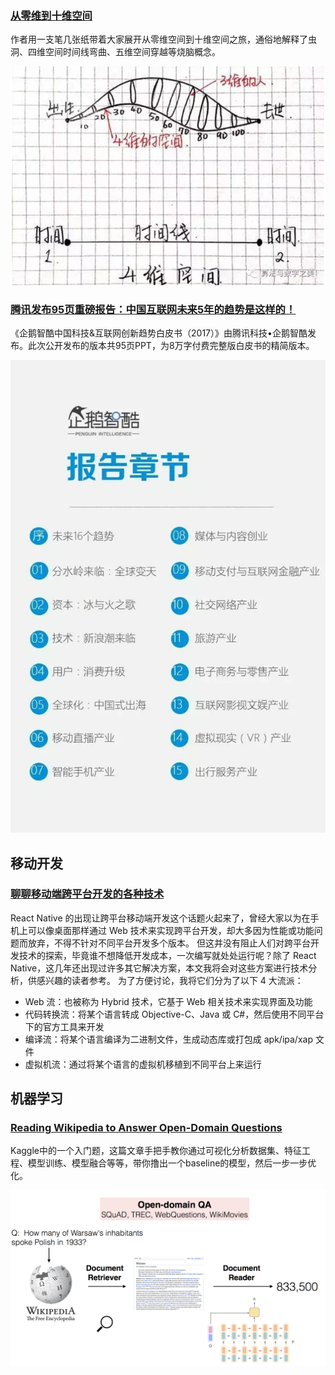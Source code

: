 ### [从零维到十维空间](http://mp.weixin.qq.com/s/kuBE03W2XT8OQN862Prarw)

作者用一支笔几张纸带着大家展开从零维空间到十维空间之旅，通俗地解释了虫洞、四维空间时间线弯曲、五维空间穿越等烧脑概念。

![](./Images/wk9/1.png)

### [腾讯发布95页重磅报告：中国互联网未来5年的趋势是这样的！](http://wemedia.ifeng.com/24338855/wemedia.shtml)

《企鹅智酷中国科技&互联网创新趋势白皮书（2017）》由腾讯科技•企鹅智酷发布。此次公开发布的版本共95页PPT，为8万字付费完整版白皮书的精简版本。

![](./Images/wk9/3.jpeg)

## 移动开发

### [聊聊移动端跨平台开发的各种技术](http://imweb.io/topic/5552c6f9cc7839da4c940459)

React Native 的出现让跨平台移动端开发这个话题火起来了，曾经大家以为在手机上可以像桌面那样通过 Web 技术来实现跨平台开发，却大多因为性能或功能问题而放弃，不得不针对不同平台开发多个版本。
但这并没有阻止人们对跨平台开发技术的探索，毕竟谁不想降低开发成本，一次编写就处处运行呢？除了 React Native，这几年还出现过许多其它解决方案，本文我将会对这些方案进行技术分析，供感兴趣的读者参考。
为了方便讨论，我将它们分为了以下 4 大流派：
- Web 流：也被称为 Hybrid 技术，它基于 Web 相关技术来实现界面及功能
- 代码转换流：将某个语言转成 Objective-C、Java 或 C#，然后使用不同平台下的官方工具来开发
- 编译流：将某个语言编译为二进制文件，生成动态库或打包成 apk/ipa/xap 文件
- 虚拟机流：通过将某个语言的虚拟机移植到不同平台上来运行

## 机器学习

### [Reading Wikipedia to Answer Open-Domain Questions](https://github.com/facebookresearch/DrQA)

Kaggle中的一个入门题，这篇文章手把手教你通过可视化分析数据集、特征工程、模型训练、模型融合等等，带你撸出一个baseline的模型，然后一步一步优化。

![](./Images/wk9/2.png)
